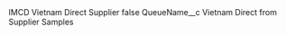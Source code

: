 <?xml version="1.0" encoding="UTF-8"?>
<CustomMetadata xmlns="http://soap.sforce.com/2006/04/metadata" xmlns:xsi="http://www.w3.org/2001/XMLSchema-instance" xmlns:xsd="http://www.w3.org/2001/XMLSchema">
    <label>IMCD Vietnam Direct Supplier</label>
    <protected>false</protected>
    <values>
        <field>QueueName__c</field>
        <value xsi:type="xsd:string">Vietnam Direct from Supplier Samples</value>
    </values>
</CustomMetadata>
